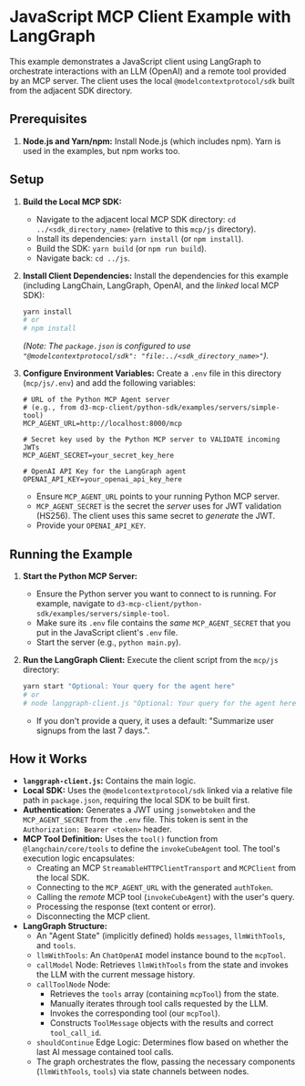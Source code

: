 # JavaScript MCP Client Example with LangGraph

This example demonstrates a JavaScript client using LangGraph to orchestrate interactions with an LLM (OpenAI) and a remote tool provided by an MCP server. The client uses the local `@modelcontextprotocol/sdk` built from the adjacent SDK directory.

## Prerequisites

1.  **Node.js and Yarn/npm:** Install Node.js (which includes npm). Yarn is used in the examples, but npm works too.

## Setup

1.  **Build the Local MCP SDK:**
    *   Navigate to the adjacent local MCP SDK directory: `cd ../<sdk_directory_name>` (relative to this `mcp/js` directory).
    *   Install its dependencies: `yarn install` (or `npm install`).
    *   Build the SDK: `yarn build` (or `npm run build`).
    *   Navigate back: `cd ../js`.

2.  **Install Client Dependencies:** Install the dependencies for this example (including LangChain, LangGraph, OpenAI, and the *linked* local MCP SDK):
    ```bash
    yarn install 
    # or
    # npm install
    ```
    *(Note: The `package.json` is configured to use `"@modelcontextprotocol/sdk": "file:../<sdk_directory_name>"`).*

3.  **Configure Environment Variables:** Create a `.env` file in this directory (`mcp/js/.env`) and add the following variables:

    ```dotenv
    # URL of the Python MCP Agent server 
    # (e.g., from d3-mcp-client/python-sdk/examples/servers/simple-tool)
    MCP_AGENT_URL=http://localhost:8000/mcp 

    # Secret key used by the Python MCP server to VALIDATE incoming JWTs
    MCP_AGENT_SECRET=your_secret_key_here 

    # OpenAI API Key for the LangGraph agent
    OPENAI_API_KEY=your_openai_api_key_here
    ```
    *   Ensure `MCP_AGENT_URL` points to your running Python MCP server.
    *   `MCP_AGENT_SECRET` is the secret the *server* uses for JWT validation (HS256). The client uses this same secret to *generate* the JWT.
    *   Provide your `OPENAI_API_KEY`.

## Running the Example

1.  **Start the Python MCP Server:** 
    *   Ensure the Python server you want to connect to is running. For example, navigate to `d3-mcp-client/python-sdk/examples/servers/simple-tool`.
    *   Make sure its `.env` file contains the *same* `MCP_AGENT_SECRET` that you put in the JavaScript client's `.env` file.
    *   Start the server (e.g., `python main.py`).

2.  **Run the LangGraph Client:** Execute the client script from the `mcp/js` directory:
    ```bash
    yarn start "Optional: Your query for the agent here"
    # or
    # node langgraph-client.js "Optional: Your query for the agent here"
    ```
    *   If you don't provide a query, it uses a default: "Summarize user signups from the last 7 days.".

## How it Works

*   **`langgraph-client.js`:** Contains the main logic.
*   **Local SDK:** Uses the `@modelcontextprotocol/sdk` linked via a relative file path in `package.json`, requiring the local SDK to be built first.
*   **Authentication:** Generates a JWT using `jsonwebtoken` and the `MCP_AGENT_SECRET` from the `.env` file. This token is sent in the `Authorization: Bearer <token>` header.
*   **MCP Tool Definition:** Uses the `tool()` function from `@langchain/core/tools` to define the `invokeCubeAgent` tool. The tool's execution logic encapsulates:
    *   Creating an MCP `StreamableHTTPClientTransport` and `MCPClient` from the local SDK.
    *   Connecting to the `MCP_AGENT_URL` with the generated `authToken`.
    *   Calling the *remote* MCP tool (`invokeCubeAgent`) with the user's query.
    *   Processing the response (text content or error).
    *   Disconnecting the MCP client.
*   **LangGraph Structure:**
    *   An "Agent State" (implicitly defined) holds `messages`, `llmWithTools`, and `tools`.
    *   `llmWithTools`: An `ChatOpenAI` model instance bound to the `mcpTool`.
    *   `callModel` Node: Retrieves `llmWithTools` from the state and invokes the LLM with the current message history.
    *   `callToolNode` Node: 
        *   Retrieves the `tools` array (containing `mcpTool`) from the state.
        *   Manually iterates through tool calls requested by the LLM.
        *   Invokes the corresponding tool (our `mcpTool`).
        *   Constructs `ToolMessage` objects with the results and correct `tool_call_id`.
    *   `shouldContinue` Edge Logic: Determines flow based on whether the last AI message contained tool calls.
    *   The graph orchestrates the flow, passing the necessary components (`llmWithTools`, `tools`) via state channels between nodes. 